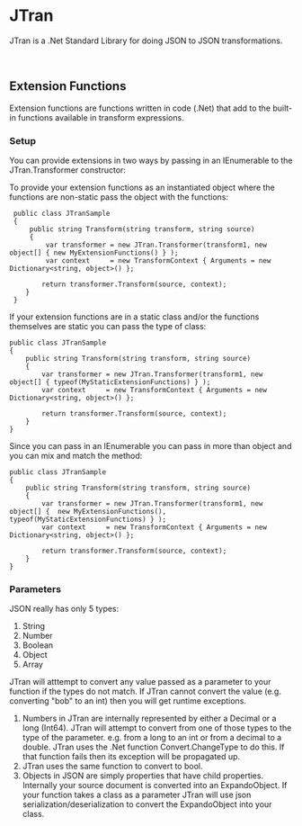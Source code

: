 # JTran
   JTran is a .Net Standard Library for doing JSON to JSON transformations.

  <br>

## Extension Functions
   Extension functions are functions written in code (.Net) that add to the built-in functions available in transform expressions.

### Setup

You can provide extensions in two ways by passing in an IEnumerable to the JTran.Transformer constructor:

To provide your extension functions as an instantiated object where the functions are non-static pass the object with the functions:

     public class JTranSample
     {
         public string Transform(string transform, string source)
         {
             var transformer = new JTran.Transformer(transform1, new object[] { new MyExtensionFunctions() } );
             var context     = new TransformContext { Arguments = new Dictionary<string, object>() };

            return transformer.Transform(source, context);
        }
     }


If your extension functions are in a static class and/or the functions themselves are static you can pass the type of class:

    public class JTranSample
    {
        public string Transform(string transform, string source)
        {
            var transformer = new JTran.Transformer(transform1, new object[] { typeof(MyStaticExtensionFunctions) } );
            var context     = new TransformContext { Arguments = new Dictionary<string, object>() };

            return transformer.Transform(source, context);
        }
    }

Since you can pass in an IEnumerable you can pass in more than object and you can mix and match the method:

    public class JTranSample
    {
        public string Transform(string transform, string source)
        {
            var transformer = new JTran.Transformer(transform1, new object[] {  new MyExtensionFunctions(), typeof(MyStaticExtensionFunctions) } );
            var context     = new TransformContext { Arguments = new Dictionary<string, object>() };

            return transformer.Transform(source, context);
        }
    }

### Parameters

JSON really has only 5 types:

1. String
2. Number
3. Boolean
4. Object
5. Array

JTran will atttempt to convert any value passed as a parameter to your function if the types do not match. If JTran cannot convert the value (e.g. converting "bob" to an int) then you will get runtime exceptions.

1. Numbers in JTran are internally represented by either a Decimal or a long (Int64). JTran will attempt to convert from one of those types to the type of the parameter. e.g. from a long to an int or from a decimal to a double. JTran uses the .Net function Convert.ChangeType to do this. If that function fails then its exception will be propagated up.
2. JTran uses the same function to convert to bool.
3. Objects in JSON are simply properties that have child properties. Internally your source document is converted into an ExpandoObject. If your function takes a class as a parameter JTran will use json serialization/deserialization to convert the ExpandoObject into your class.

